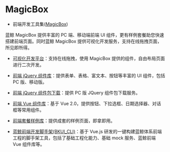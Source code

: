 # MagicBox

- 前端开发工具集([MagicBox](https://magicbox.bk.tencent.com/static_api/v3/main/index.html))

蓝鲸 MagicBox 提供丰富的 PC 端、移动端前端 UI 组件，更有样例套餐助您快速搭建前端页面。同时蓝鲸 MagicBox 提供可视化开发服务，支持在线拖拽页面，所见即所得。

- [可视化开发平台](https://github.com/TencentBlueKing/bk-lesscode/tree/master)：支持在线拖拽，使用 MagicBox 提供的组件，自由布局页面进行二次开发。 

- [前端 jQuery 组件库](https://magicbox.bk.tencent.com/static_api/v3/index.html#index?isPro=1)：提供表单、表格、富文本、按钮等丰富的 UI 组件，包括 PC 版、移动版。  

- [前端 jQuery 组件包下载](https://magicbox.bk.tencent.com/static_api/v3/index.html#plugin)：提供 PC 版 JQuery 组件包下载服务。

- [前端 Vue 组件库](https://magicbox.bk.tencent.com/static_api/v3/components_vue/2.0/example/index.html#/)：基于 Vue 2.0，提供按钮、下拉选框、日期选择器、对话框等常用组件。

- [前端套餐样例库](https://magicbox.bk.tencent.com/static_api/v3/index.html#templates)：提供成套的样例页面，即拿即用。

- [蓝鲸前端开发脚手架(BKUI_CLI)](https://bk.tencent.com/docs/document/6.0/130/5940)：基于 Vue.js 研发的一键构建蓝鲸体系前端工程的脚手架工具，包括了基础工程化能力、基础 mock 服务、蓝鲸前端 Vue 组件库等。

